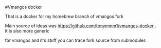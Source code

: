 #Vmangos docker

That is a docker for my homebrew branch of vmangos fork

Main source of ideas was https://github.com/tonymmm1/vmangos-docker . it is also more generic

for vmangos and it's stuff you can trace fork source from submodules